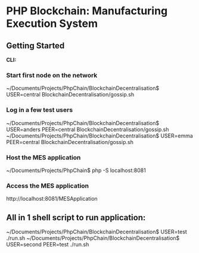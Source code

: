 # PHP Blockchain: Manufacturing Execution System

## Getting Started

**CLI:**

### Start first node on the network

~/Documents/Projects/PhpChain/BlockchainDecentralisation$ USER=central BlockchainDecentralisation/gossip.sh


### Log in a few test users

~/Documents/Projects/PhpChain/BlockchainDecentralisation$ USER=anders PEER=central BlockchainDecentralisation/gossip.sh
~/Documents/Projects/PhpChain/BlockchainDecentralisation$ USER=emma PEER=central BlockchainDecentralisation/gossip.sh

### Host the MES application

~/Documents/Projects/PhpChain$ php -S localhost:8081

### Access the MES application

http://localhost:8081/MESApplication





## All in 1 shell script to run application:

~/Documents/Projects/PhpChain/BlockchainDecentralisation$ USER=test ./run.sh
~/Documents/Projects/PhpChain/BlockchainDecentralisation$ USER=second PEER=test ./run.sh

